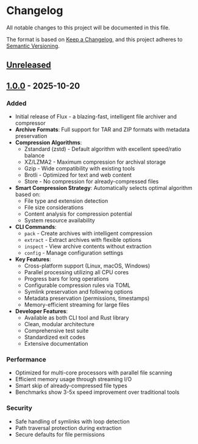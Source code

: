# Changelog

All notable changes to this project will be documented in this file.

The format is based on [Keep a Changelog](https://keepachangelog.com/en/1.1.0/),
and this project adheres to [Semantic Versioning](https://semver.org/spec/v2.0.0.html).

## [Unreleased]

## [1.0.0] - 2025-10-20

### Added
- Initial release of Flux - a blazing-fast, intelligent file archiver and compressor
- **Archive Formats**: Full support for TAR and ZIP formats with metadata preservation
- **Compression Algorithms**: 
  - Zstandard (zstd) - Default algorithm with excellent speed/ratio balance
  - XZ/LZMA2 - Maximum compression for archival storage
  - Gzip - Wide compatibility with existing tools
  - Brotli - Optimized for text and web content
  - Store - No compression for already-compressed files
- **Smart Compression Strategy**: Automatically selects optimal algorithm based on:
  - File type and extension detection
  - File size considerations
  - Content analysis for compression potential
  - System resource availability
- **CLI Commands**:
  - `pack` - Create archives with intelligent compression
  - `extract` - Extract archives with flexible options
  - `inspect` - View archive contents without extraction
  - `config` - Manage configuration settings
- **Key Features**:
  - Cross-platform support (Linux, macOS, Windows)
  - Parallel processing utilizing all CPU cores
  - Progress bars for long operations
  - Configurable compression rules via TOML
  - Symlink preservation and following options
  - Metadata preservation (permissions, timestamps)
  - Memory-efficient streaming for large files
- **Developer Features**:
  - Available as both CLI tool and Rust library
  - Clean, modular architecture
  - Comprehensive test suite
  - Standardized exit codes
  - Extensive documentation

### Performance
- Optimized for multi-core processors with parallel file scanning
- Efficient memory usage through streaming I/O
- Smart skip of already-compressed file types
- Benchmarks show 3-5x speed improvement over traditional tools

### Security
- Safe handling of symlinks with loop detection
- Path traversal protection during extraction
- Secure defaults for file permissions

[Unreleased]: https://github.com/your-username/flux/compare/v1.0.0...HEAD
[1.0.0]: https://github.com/your-username/flux/releases/tag/v1.0.0